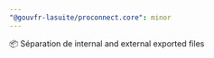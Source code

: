 ```yaml
---
"@gouvfr-lasuite/proconnect.core": minor
---
```


📦 Séparation de internal and external exported files
